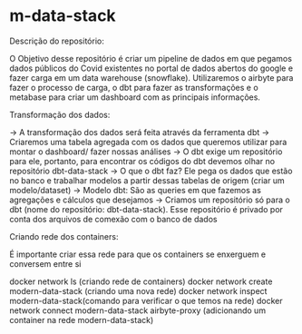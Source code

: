 # m-data-stack

Descrição do repositório:

O Objetivo desse repositório é criar um pipeline de dados em que pegamos dados públicos do Covid existentes no portal de dados abertos do google e fazer carga em um data warehouse (snowflake).
Utilizaremos o airbyte para fazer o processo de carga, o dbt para fazer as transformações e o metabase para criar um dashboard com as principais informações.


Transformação dos dados:

-> A transformação dos dados será feita através da ferramenta dbt
-> Criaremos uma tabela agregada com os dados que queremos utilizar para montar o dashboard/ fazer nossas análises
-> O dbt exige um repositório para ele, portanto, para encontrar os códigos do dbt devemos olhar no repositório dbt-data-stack
-> O que o dbt faz? Ele pega os dados que estão no banco e trabalhar modelos a partir dessas tabelas de origem (criar um modelo/dataset)
-> Modelo dbt: São as queries em que fazemos as agregações e cálculos que desejamos
-> Criamos um repositório só para o dbt (nome do repositório: dbt-data-stack). Esse repositório é privado por conta dos arquivos de comexão com o banco de dados


Criando rede dos containers:

É importante criar essa rede para que os containers se enxerguem e conversem entre si

docker network ls (criando rede de containers)
docker network create modern-data-stack (criando uma nova rede)
docker network inspect modern-data-stack(comando para verificar o que temos na rede)
docker network connect modern-data-stack airbyte-proxy (adicionando um container na rede modern-data-stack)
